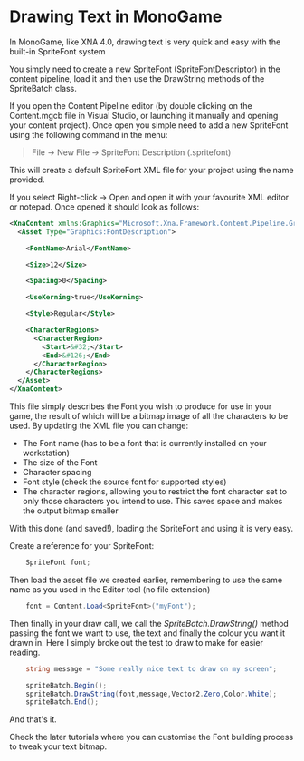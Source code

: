 # Drawing Text in MonoGame

In MonoGame, like XNA 4.0, drawing text is very quick and easy with the built-in SpriteFont system

You simply need to create a new SpriteFont (SpriteFontDescriptor) in the content pipeline, load it and then use the DrawString methods of the SpriteBatch class.

If you open the Content Pipeline editor (by double clicking on the Content.mgcb file in Visual Studio, or launching it manually and opening your content project). 
Once open you simple need to add a new SpriteFont using the following command in the menu:

> File -> New File -> SpriteFont Description (.spritefont)

This will create a default SpriteFont XML file for your project using the name provided.

If you select Right-click -> Open and open it with your favourite XML editor or notepad.  Once opened it should look as follows:

```xml
<XnaContent xmlns:Graphics="Microsoft.Xna.Framework.Content.Pipeline.Graphics">
  <Asset Type="Graphics:FontDescription">

    <FontName>Arial</FontName>

    <Size>12</Size>

    <Spacing>0</Spacing>

    <UseKerning>true</UseKerning>

    <Style>Regular</Style>

    <CharacterRegions>
      <CharacterRegion>
        <Start>&#32;</Start>
        <End>&#126;</End>
      </CharacterRegion>
    </CharacterRegions>
  </Asset>
</XnaContent>

```

This file simply describes the Font you wish to produce for use in your game, the result of which will be a bitmap image of all the characters to be used.  By updating the XML file you can change:

* The Font name (has to be a font that is currently installed on your workstation)
* The size of the Font
* Character spacing
* Font style (check the source font for supported styles)
* The character regions, allowing you to restrict the font character set to only those characters you intend to use. This saves space and makes the output bitmap smaller

With this done (and saved!), loading the SpriteFont and using it is very easy.

Create a reference for your SpriteFont:

```csharp
    SpriteFont font;
```

Then load the asset file we created earlier, remembering to use the same name as you used in the Editor tool (no file extension)

```csharp
    font = Content.Load<SpriteFont>("myFont");
```

Then finally in your draw call, we call the *SpriteBatch.DrawString()* method passing the font we want to use, the text and finally the colour you want it drawn in.
Here I simply broke out the test to draw to make for easier reading.

```csharp
    string message = "Some really nice text to draw on my screen";

    spriteBatch.Begin();
    spriteBatch.DrawString(font,message,Vector2.Zero,Color.White);
    spriteBatch.End();
```

And that's it.

Check the later tutorials where you can customise the Font building process to tweak your text bitmap.